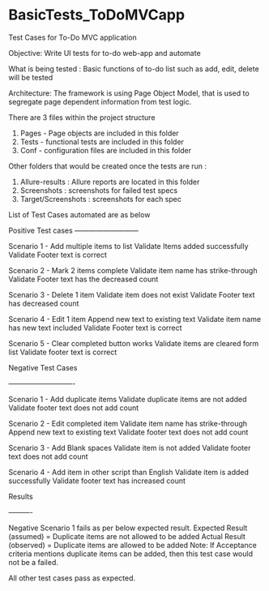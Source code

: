 # BasicTests_ToDoMVCapp
Test Cases for To-Do MVC application

Objective:
Write UI tests for to-do web-app and automate 

What is being tested :
Basic functions of to-do list such as add, edit, delete will be tested  

Architecture:
The framework is using Page Object Model, that is used to segregate page dependent information from test logic. 

There are 3 files within the project structure

1. Pages - Page objects are included in this folder
2. Tests - functional tests are included in this folder
3. Conf - configuration files are included in this folder

Other folders that would be created once the tests are run :
1. Allure-results : Allure reports are located in this folder
2. Screenshots : screenshots for failed test specs
3. Target/Screenshots : screenshots for each spec 

List of Test Cases automated are as below

Positive Test cases
—————————

Scenario 1 - Add multiple items to list
	Validate Items added successfully
	Validate Footer text is correct

Scenario 2 - Mark 2 items complete
	Validate item name has strike-through
	Validate Footer text has the decreased count

Scenario 3 - Delete 1 item
	Validate item does not exist
	Validate Footer text has decreased count

Scenario 4 - Edit 1 item
	Append new text to existing text
	Validate item name has new text included
	Validate Footer text is correct

Scenario 5 - Clear completed button works
	Validate items are cleared form list
	Validate footer text is correct

Negative Test Cases

—————————-

Scenario 1 - Add duplicate items
	Validate duplicate items are not added
	Validate footer text does not add count

Scenario 2 - Edit completed item
	Validate item name has strike-through
	Append new text to existing text
	Validate footer text does not add count

Scenario 3 - Add Blank spaces
	Validate item is not added
	Validate footer text does not add count

Scenario 4 - Add item in other script than English
	Validate item is added successfully
	Validate footer text has increased count

Results

———-

Negative Scenario 1 fails as per below expected result. 
Expected Result (assumed) = Duplicate items are not allowed to be added
Actual Result (observed) = Duplicate items are allowed to be added
Note: If Acceptance criteria mentions duplicate items can be added, then this test case would not be a failed.

All other test cases pass as expected.
